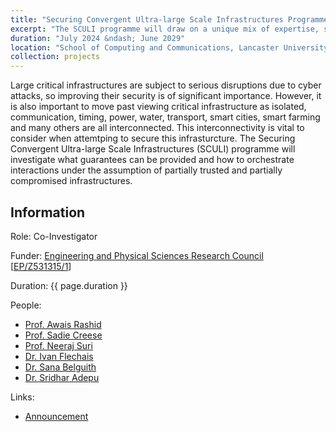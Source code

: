 ```yaml
---
title: "Securing Convergent Ultra-large Scale Infrastructures Programme"
excerpt: "The SCULI programme will draw on a unique mix of expertise, spanning sociotechnical approaches, theoretical and applied computer science, to transform the way we conceptualise and deliver cyber security in a world with connectivity at unprecedented scale, prevalence of legacy and non-legacy systems, complex technology stacks, complicated supply chains and myriad intersections of humans and technologies."
duration: "July 2024 &ndash; June 2029"
location: "School of Computing and Communications, Lancaster University"
collection: projects
---
```


Large critical infrastructures are subject to serious disruptions due to cyber attacks, so improving their security is of significant importance. However, it is also important to move past viewing critical infrastructure as isolated, communication, timing, power, water, transport, smart cities, smart farming and many others are all interconnected. This interconnectivity is vital to consider when attemtping to secure this infrasturcture. The Securing Convergent Ultra-large Scale Infrastructures (SCULI) programme will investigate what guarantees can be provided and how to orchestrate interactions under the assumption of partially trusted and partially compromised infrastructures.


## Information

Role: Co-Investigator

Funder: [Engineering and Physical Sciences Research Council](https://epsrc.ukri.org) [[EP/Z531315/1](https://gow.epsrc.ukri.org/NGBOViewGrant.aspx?GrantRef=EP/Z531315/1)]

Duration: {{ page.duration }}

People:
 * [Prof. Awais Rashid](https://research-information.bris.ac.uk/en/persons/awais-rashid)
 * [Prof. Sadie Creese](https://www.cs.ox.ac.uk/people/sadie.creese/)
 * [Prof. Neeraj Suri](https://www.lancaster.ac.uk/scc/about-us/people/neeraj-suri)
 * [Dr. Ivan Flechais](https://www.cs.ox.ac.uk/people/ivan.flechais/)
 * [Dr. Sana Belguith](https://research-information.bris.ac.uk/en/persons/sana-belguith)
 * [Dr. Sridhar Adepu](https://research-information.bris.ac.uk/en/persons/sridhar-adepu)

Links:
 * [Announcement](https://www.lancaster.ac.uk/news/lancaster-researchers-to-help-lead-the-way-in-making-future-digital-infrastructures-cyber-secure)
